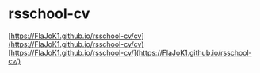 # rsschool-cv  
[https://FlaJoK1.github.io/rsschool-cv/cv](https://FlaJoK1.github.io/rsschool-cv/cv)  
[https://FlaJoK1.github.io/rsschool-cv/](https://FlaJoK1.github.io/rsschool-cv/)  